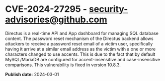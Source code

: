 # CVE-2024-27295 - security-advisories@github.com

Directus is a real-time API and App dashboard for managing SQL database content. The password reset mechanism of the Directus backend allows attackers to receive a password reset email of a victim user, specifically having it arrive at a similar email address as the victim with a one or more characters changed to use accents. This is due to the fact that by default MySQL/MariaDB are configured for accent-insensitive and case-insensitive comparisons. This vulnerability is fixed in version 10.8.3.



**Publish date:** 2024-03-01
